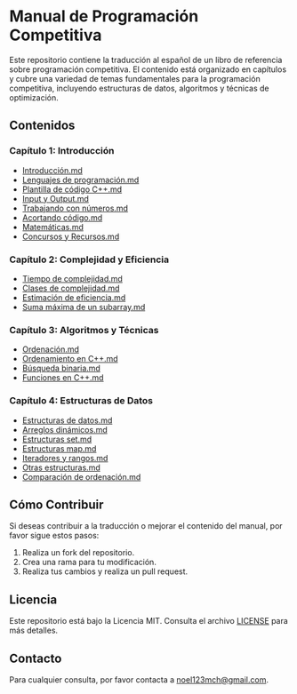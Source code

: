 # Manual de Programación Competitiva

Este repositorio contiene la traducción al español de un libro de referencia sobre programación competitiva. El contenido está organizado en capítulos y cubre una variedad de temas fundamentales para la programación competitiva, incluyendo estructuras de datos, algoritmos y técnicas de optimización.

## Contenidos

### Capítulo 1: Introducción
- [Introducción.md](./Capitulo%201/Introduccion.md)
- [Lenguajes de programación.md](./Capitulo%201/Lenguajes%20de%20programacion.md)
- [Plantilla de código C++.md](./Capitulo%201/Plantilla%20de%20codigo%20C%2B%2B.md)
- [Input y Output.md](./Capitulo%201/Input%20y%20Output.md)
- [Trabajando con números.md](./Capitulo%201/Trabajando%20con%20numeros.md)
- [Acortando código.md](./Capitulo%201/Acortando%20codigo.md)
- [Matemáticas.md](./Capitulo%201/Matematicas.md)
- [Concursos y Recursos.md](./Capitulo%201/Concursos%20y%20Recursos.md)

### Capítulo 2: Complejidad y Eficiencia
- [Tiempo de complejidad.md](./Capitulo%202/Tiempo%20de%20complejidad.md)
- [Clases de complejidad.md](./Capitulo%202/Clases%20de%20complejidad.md)
- [Estimación de eficiencia.md](./Capitulo%202/Estimacion%20de%20eficiencia.md)
- [Suma máxima de un subarray.md](./Capitulo%202/Suma%20maxima%20de%20un%20subarray.md)

### Capítulo 3: Algoritmos y Técnicas
- [Ordenación.md](./Capitulo%203/Ordenacion.md)
- [Ordenamiento en C++.md](./Capitulo%203/Ordenamiento%20en%20C%2B%2B.md)
- [Búsqueda binaria.md](./Capitulo%203/Busqueda%20binaria.md)
- [Funciones en C++.md](./Capitulo%203/Funciones%20en%20C%2B%2B.md)

### Capítulo 4: Estructuras de Datos
- [Estructuras de datos.md](./Capitulo%204/Estructuras%20de%20datos.md)
- [Arreglos dinámicos.md](./Capitulo%204/Arreglos%20dinamicos.md)
- [Estructuras set.md](./Capitulo%204/Estructuras%20set.md)
- [Estructuras map.md](./Capitulo%204/Estructuras%20map.md)
- [Iteradores y rangos.md](./Capitulo%204/Iteradores%20y%20rangos.md)
- [Otras estructuras.md](./Capitulo%204/Otras%20estructuras.md)
- [Comparación de ordenación.md](./Capitulo%204/Comparacion%20de%20ordenacion.md)

## Cómo Contribuir

Si deseas contribuir a la traducción o mejorar el contenido del manual, por favor sigue estos pasos:

1. Realiza un fork del repositorio.
2. Crea una rama para tu modificación.
3. Realiza tus cambios y realiza un pull request.

## Licencia

Este repositorio está bajo la Licencia MIT. Consulta el archivo [LICENSE](./LICENSE) para más detalles.

## Contacto

Para cualquier consulta, por favor contacta a [noel123mch@gmail.com](mailto:noel123mch@gmail.com).

